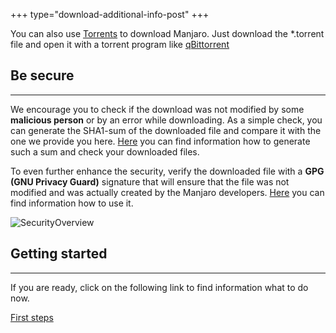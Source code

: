 +++
type="download-additional-info-post"
+++

You can also use [Torrents](https://en.wikipedia.org/wiki/BitTorrent) to download Manjaro.
Just download the *.torrent file and open it with a torrent program like [qBittorrent](http://www.qbittorrent.org/)

## Be secure
---

We encourage you to check if the download was not modified by some **malicious person** or by an error while downloading. As a simple check, you can generate the SHA1-sum of the downloaded file and compare it with the one we provide you here.
[Here](https://wiki.manjaro.org/index.php?title=Check_a_Downloaded_ISO_Image_For_Errors) you can find information how to generate such a sum and check your downloaded files.

To even further enhance the security, verify the downloaded file with a **GPG (GNU Privacy Guard)** signature that will ensure that the file was not modified and was actually created by the Manjaro developers.
[Here](http://www.howtogeek.com/246332/how-to-verify-a-downloaded-linux-iso-file-wasnt-tampered-with/) you can find information how to use it.

![SecurityOverview](/img/download/check_download_pipeline.png)

## Getting started
---

If you are ready, click on the following link to find information what to do now.

<a href="/support/firststeps" class="btn btn-success btn-xl">      First steps      </a>
